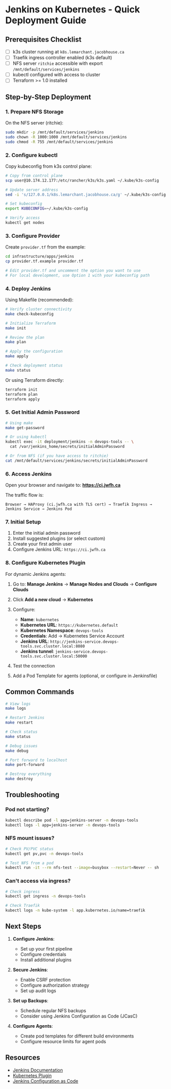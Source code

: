 # Jenkins on Kubernetes - Quick Deployment Guide

## Prerequisites Checklist

- [ ] k3s cluster running at `k8s.lemarchant.jacobhouse.ca`
- [ ] Traefik ingress controller enabled (k3s default)
- [ ] NFS server `ritchie` accessible with export `/mnt/default/services/jenkins`
- [ ] kubectl configured with access to cluster
- [ ] Terraform >= 1.0 installed

## Step-by-Step Deployment

### 1. Prepare NFS Storage

On the NFS server (ritchie):

```bash
sudo mkdir -p /mnt/default/services/jenkins
sudo chown -R 1000:1000 /mnt/default/services/jenkins
sudo chmod -R 755 /mnt/default/services/jenkins
```

### 2. Configure kubectl

Copy kubeconfig from k3s control plane:

```bash
# Copy from control plane
scp user@10.174.12.177:/etc/rancher/k3s/k3s.yaml ~/.kube/k3s-config

# Update server address
sed -i 's/127.0.0.1/k8s.lemarchant.jacobhouse.ca/g' ~/.kube/k3s-config

# Set kubeconfig
export KUBECONFIG=~/.kube/k3s-config

# Verify access
kubectl get nodes
```

### 3. Configure Provider

Create `provider.tf` from the example:

```bash
cd infrastructure/apps/jenkins
cp provider.tf.example provider.tf

# Edit provider.tf and uncomment the option you want to use
# For local development, use Option 1 with your kubeconfig path
```

### 4. Deploy Jenkins

Using Makefile (recommended):

```bash
# Verify cluster connectivity
make check-kubeconfig

# Initialize Terraform
make init

# Review the plan
make plan

# Apply the configuration
make apply

# Check deployment status
make status
```

Or using Terraform directly:

```bash
terraform init
terraform plan
terraform apply
```

### 5. Get Initial Admin Password

```bash
# Using make
make get-password

# Or using kubectl
kubectl exec -it deployment/jenkins -n devops-tools -- \
  cat /var/jenkins_home/secrets/initialAdminPassword

# Or from NFS (if you have access to ritchie)
cat /mnt/default/services/jenkins/secrets/initialAdminPassword
```

### 6. Access Jenkins

Open your browser and navigate to: **https://ci.jwfh.ca**

The traffic flow is:
```
Browser → HAProxy (ci.jwfh.ca with TLS cert) → Traefik Ingress → Jenkins Service → Jenkins Pod
```

### 7. Initial Setup

1. Enter the initial admin password
2. Install suggested plugins (or select custom)
3. Create your first admin user
4. Configure Jenkins URL: `https://ci.jwfh.ca`

### 8. Configure Kubernetes Plugin

For dynamic Jenkins agents:

1. Go to: **Manage Jenkins** → **Manage Nodes and Clouds** → **Configure Clouds**
2. Click **Add a new cloud** → **Kubernetes**
3. Configure:
   - **Name**: `kubernetes`
   - **Kubernetes URL**: `https://kubernetes.default`
   - **Kubernetes Namespace**: `devops-tools`
   - **Credentials**: Add → Kubernetes Service Account
   - **Jenkins URL**: `http://jenkins-service.devops-tools.svc.cluster.local:8080`
   - **Jenkins tunnel**: `jenkins-service.devops-tools.svc.cluster.local:50000`

4. Test the connection
5. Add a Pod Template for agents (optional, or configure in Jenkinsfile)

## Common Commands

```bash
# View logs
make logs

# Restart Jenkins
make restart

# Check status
make status

# Debug issues
make debug

# Port forward to localhost
make port-forward

# Destroy everything
make destroy
```

## Troubleshooting

### Pod not starting?
```bash
kubectl describe pod -l app=jenkins-server -n devops-tools
kubectl logs -l app=jenkins-server -n devops-tools
```

### NFS mount issues?
```bash
# Check PV/PVC status
kubectl get pv,pvc -n devops-tools

# Test NFS from a pod
kubectl run -it --rm nfs-test --image=busybox --restart=Never -- sh
```

### Can't access via ingress?
```bash
# Check ingress
kubectl get ingress -n devops-tools

# Check Traefik
kubectl logs -n kube-system -l app.kubernetes.io/name=traefik
```

## Next Steps

1. **Configure Jenkins**:
   - Set up your first pipeline
   - Configure credentials
   - Install additional plugins

2. **Secure Jenkins**:
   - Enable CSRF protection
   - Configure authorization strategy
   - Set up audit logs

3. **Set up Backups**:
   - Schedule regular NFS backups
   - Consider using Jenkins Configuration as Code (JCasC)

4. **Configure Agents**:
   - Create pod templates for different build environments
   - Configure resource limits for agent pods

## Resources

- [Jenkins Documentation](https://www.jenkins.io/doc/)
- [Kubernetes Plugin](https://plugins.jenkins.io/kubernetes/)
- [Jenkins Configuration as Code](https://www.jenkins.io/projects/jcasc/)
